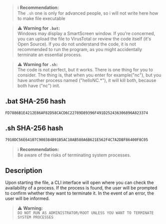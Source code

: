 
> ℹ️ **Recommendation:**  
> The `.sh` one is only for advanced people, so i will not write here how to make file executable

> ⚠️ **Warning for `.bat`:**  
> Windows may display a SmartScreen window. If you're concerned, you can upload the file to VirusTotal or review the code itself (it's Open Source). If you do not understand the code, it is not recommended to run the program, as you might accidentally terminate an essential process.

> ⚠️ **Warning for `.sh`:**  
> The code is not perfect, but it works. There is one thing for you to consider. The thing is, that when you enter for example("nc"), but you have another process named ("helloNC.*"), it will kill both, because both have ("nc") init.

## .bat SHA-256 hash
```
FD7886B1E4212E86AF82D58CACD6C22789D89396F491D252436306896A823374
```

## .sh SHA-256 hash
```
7910DC56E64107C900384B91B5AC10AB580A6B621E562F4C7A2DBF86400F8C05
```

> ℹ️ **Recommendation:**  
> Be aware of the risks of terminating system processes.

## Description
Upon starting the file, a CLI interface will open where you can check the availability of a process. If the process is found, the user will be prompted to confirm whether they want to terminate it. In the event of an error, the user will be informed.

> ⚠️ **Warning:**  
> `DO NOT RUN AS ADMINISTRATOR/ROOT UNLESS YOU WANT TO TERMINATE SYSTEM PROCESSES`
